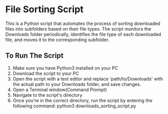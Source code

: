 # File Sorting Script
This is a Python script that automates the process of sorting downloaded files into subfolders based on their file types.
The script monitors the Downloads folder periodically, identifies the file type of each downloaded file, and moves it
to the corresponding subfolder.

## To Run The Script
1. Make sure you have Python3 installed on your PC
2. Download the script to your PC
3. Open the script with a text editor and replace 'path/to/Downloads' with the actual path to your Downloads folder,
and save changes.
4. Open a Terminal window(Command Prompt)
5. Navigate to the script's directory
6. Once you're in the correct directory, run the script by entering the following command:
    python3 downloads_sorting_script.py

